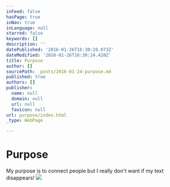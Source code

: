 ```yaml
---
inFeed: false
hasPage: true
inNav: true
inLanguage: null
starred: false
keywords: []
description: ''
datePublished: '2016-01-26T16:30:28.073Z'
dateModified: '2016-01-26T16:30:24.420Z'
title: Purpose
author: []
sourcePath: _posts/2016-01-24-purpose.md
published: true
authors: []
publisher:
  name: null
  domain: null
  url: null
  favicon: null
url: purpose/index.html
_type: WebPage

---
```

# Purpose

My purpose is to connect people but I really don't want if my text disappears!
![](https://the-grid-user-content.s3-us-west-2.amazonaws.com/ed49c411-13cb-4134-9ad1-3c427068ae7b.jpg)